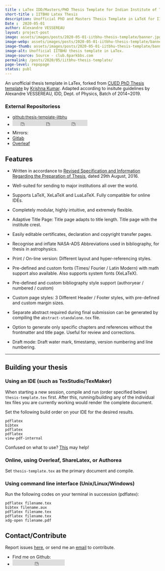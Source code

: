 ```yaml
---
title : LaTex IDD/Masters/PHD Thesis Template for Indian Institute of Technology (BHU) Varanasi 
short-title : IITBHU Latex Thesis
description: Unofficial PhD and Masters Thesis Template in LaTeX for IIT-BHU Varanasi. Forked from CUED PhD Thesis template by Alexandre VESSEREAU according to insitute guidelines.
Date :  2020-05-01
author: Alexandre VESSEREAU
layout: project-post
image: assets/images/posts/2020-05-01-iitbhu-thesis-template/banner.jpg
image-webp: assets/images/posts/2020-05-01-iitbhu-thesis-template/banner.webp
image-thumb: assets/images/posts/2020-05-01-iitbhu-thesis-template/banner-thumb.jpg
image-alt: Unofficial IITBHU thesis template in LaTex.
image-source: Source - club.6parkbbs.com
permalink: /posts/2020/05/iitbhu-thesis-template/
page-level: repopage
status: publ 
---
```

 
An unofficial thesis template in LaTex, forked from [CUED PhD Thesis template](https://github.com/kks32/phd-thesis-template) by [Krishna Kumar](https://github.com/kks32). Adapted according to insitute guidelines by Alexandre VESSEREAU, IDD, Dept. of Physics, Batch of 2014~2019.


<!---
[![Build Status](https://api.travis-ci.org/lordparthurnaax/thesis-template-iitbhu.svg)](https://travis-ci.org/lordparthurnaax/thesis-template-iitbhu)
-->
### External Repositoriess
<ul class="actions" style="margin-bottom: 5px; padding-bottom: 5px;">
    <li style="height: 18; vertical-align: top;"><a href="https://github.com/lordparthurnaax/thesis-template-iitbhu" style="font-size: small;" class="tag_marker"> <span>github:thesis-template-iitbhu</span></a></li>
    <li><iframe src="https://ghbtns.com/github-btn.html?user=lordparthurnaax&repo=thesis-template-iitbhu&type=star&count=true" frameborder="0" scrolling="0" width="78" height="20" title="GitHub"></iframe><iframe src="https://ghbtns.com/github-btn.html?user=lordparthurnaax&repo=thesis-template-iitbhu&type=watch&count=true&v=2" frameborder="0" scrolling="0" width="88" height="20" title="GitHub"></iframe><iframe src="https://ghbtns.com/github-btn.html?user=lordparthurnaax&repo=thesis-template-iitbhu&type=fork&count=true" frameborder="0" scrolling="0" width="78" height="20" title="GitHub"></iframe></li>
</ul>
<ul class="actions" style="margin-top: 0; padding-top: 0;">
    <li style="height: 18; vertical-align: top;"><a style="cursor: text; color: #111;" > <span>Mirrors: </span></a></li>
    <li style="margin-right: 0px; padding-right: 0px;"><a style="margin-right: 0px; padding-right: 0px;" href="https://gitlab.com/lordparthurnaax/thesis-template-iitbhu" class="tag_btn"><span>Gitlab</span></a></li>
    <li><a style="margin-left: 0px; padding-left: 0px;" href="https://www.overleaf.com/read/qpdsntyhnhtq" class="tag_btn"><span>Overleaf</span></a></li>
</ul>


## Features

*   Written in accordance to [Revised Specification and Information Regarding the Preparation of Thesis](https://repo.iitbhu.ac.in/db/2016/ir-2016-390/Specification%20and%20information%20regarding%20the%20preparation%20of%20thesis.pdf), dated 29th August, 2016.

*   Well-suited for sending to major institutions all over the world.

*   Supports LaTeX, XeLaTeX and LuaLaTeX. Fully compatible for online IDEs.

*   Completely modular, highly intuitive, and extremely flexible.

*   Adaptive Title Page: Title page adapts to title length. Title page with the institute crest.

*   Easily editable certificates, declaration and copyright transfer pages.

*   Recognise and inflate NASA-ADS Abbreviations used in bibliography, for thesis in astrophysics.

*   Print / On-line version: Different layout and hyper-referencing styles.

*   Pre-defined and custom fonts (Times/ Fourier / Latin Modern) with math support also available. Also supports system fonts (XeLaTeX).

*   Pre-defined and custom bibliography style support (authoryear / numbered / custom)

*   Custom page styles: 3 Different Header / Footer styles, with pre-defined and custom margin sizes.

*   Separate abstract required during final submission can be generated by compiling the `abstract-standalone.tex` file.

*   Option to generate only specific chapters and references without the frontmatter and title page. Useful for review and corrections.

*   Draft mode: Draft water mark, timestamp, version numbering and line numbering.

--------------------------------------------------------------------------------

## Building your thesis

### Using an IDE (such as TexStudio/TexMaker)

When starting a new session, compile and run (order specified below) `thesis-template.tex` first. After this, running/building any of the individual tex files you are currently working would render the complete document.

Set the following build order on your IDE for the desired results.

    pdflatex
    bibtex
    pdflatex
    pdflatex
    view-pdf-internal

Confused on what to use? [This](https://tex.stackexchange.com/questions/339/latex-editors-ideshttps://tex.stackexchange.com/questions/339/latex-editors-ides) may help!

### Online, using Overleaf, ShareLatex, or Authorea

Set `thesis-template.tex` as the primary document and compile.

### Using command line interface (Unix/Linux/Windows)

Run the following codes on your terminal in succession (pdflatex):

    pdflatex filename.tex
    bibtex filename.aux
    pdflatex filename.tex
    pdflatex filename.tex
    xdg-open filename.pdf

## Contact/Contribute

Report issues [here](https://github.com/lordparthurnaax/thesis-template-iitbhu/issues), or send me an [email](mailto:soumyadeep.das.phy14@iitbhu.ac.in?subject=[GitHub]%20IIT%20BHU%20Thesis) to contribute.

<ul class="actions">
<li>Find me on Github: </li>
<li><iframe src="https://ghbtns.com/github-btn.html?user=lordparthurnaax&type=follow&count=true" frameborder="0" scrolling="0" width="170" height="20" title="GitHub"></iframe></li>
</ul>
